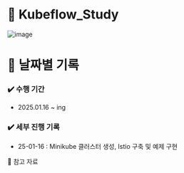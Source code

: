 # 🐳 Kubeflow_Study

![image](https://github.com/user-attachments/assets/417e2bbf-7709-4b8b-a804-3c3b227917a8)

# 📅 날짜별 기록<br>

### ✔️ 수행 기간
- 2025.01.16 ~ ing

### ✔️ 세부 진행 기록
- 25-01-16 : Minikube 클러스터 생성, Istio 구축 및 예제 구현

📒 참고 자료<br>
